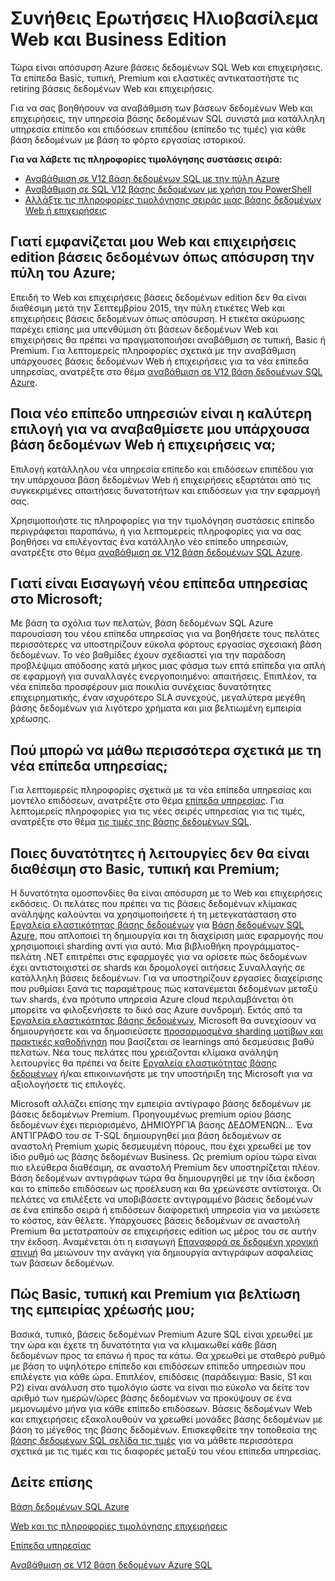 <properties
   pageTitle="Azure SQL βάσης δεδομένων Web και Business Edition Ηλιοβασίλεμα συνήθεις Ερωτήσεις | Microsoft Azure"
   description="Δείτε πότε τις βάσεις δεδομένων Azure SQL Web και επιχειρήσεις θα είναι απόσυρση και ενημερωθείτε σχετικά με τις δυνατότητες και λειτουργικότητα από τις νέες σειρές υπηρεσίας."
   services="sql-database"
   documentationCenter="na"
   authors="stevestein"
   manager="jhubbard"
   editor="monicar" />
<tags
   ms.service="sql-database"
   ms.devlang="na"
   ms.topic="article"
   ms.tgt_pltfrm="na"
   ms.workload="data-management"
   ms.date="08/08/2016"
   ms.author="sstein" />

# <a name="web-and-business-edition-sunset-faq"></a>Συνήθεις Ερωτήσεις Ηλιοβασίλεμα Web και Business Edition

Τώρα είναι απόσυρση Azure βάσεις δεδομένων SQL Web και επιχειρήσεις. Τα επίπεδα Basic, τυπική, Premium και ελαστικές αντικαταστήστε τις retiring βάσεις δεδομένων Web και επιχειρήσεις.

Για να σας βοηθήσουν να αναβάθμιση των βάσεων δεδομένων Web και επιχειρήσεις, την υπηρεσία βάσης δεδομένων SQL συνιστά μια κατάλληλη υπηρεσία επίπεδο και επιδόσεων επιπέδου (επίπεδο τις τιμές) για κάθε βάση δεδομένων με βάση το φόρτο εργασίας ιστορικού.

**Για να λάβετε τις πληροφορίες τιμολόγησης συστάσεις σειρά:**

- [Αναβάθμιση σε V12 βάση δεδομένων SQL με την πύλη Azure](sql-database-upgrade-server-portal.md)
- [Αναβάθμιση σε SQL V12 βάσης δεδομένων με χρήση του PowerShell](sql-database-upgrade-server-powershell.md)
- [Αλλάξτε τις πληροφορίες τιμολόγησης σειράς μιας βάσης δεδομένων Web ή επιχειρήσεις](sql-database-service-tier-advisor.md)



## <a name="why-does-the-azure-portal-show-my-web-and-business-edition-databases-as-retired"></a>Γιατί εμφανίζεται μου Web και επιχειρήσεις edition βάσεις δεδομένων όπως απόσυρση την πύλη του Azure;

Επειδή το Web και επιχειρήσεις βάσεις δεδομένων edition δεν θα είναι διαθέσιμη μετά την Σεπτεμβρίου 2015, την πύλη ετικέτες Web και επιχειρήσεις βάσεις δεδομένων όπως απόσυρση. Η ετικέτα ακύρωσης παρέχει επίσης μια υπενθύμιση ότι βάσεων δεδομένων Web και επιχειρήσεις θα πρέπει να πραγματοποιήσει αναβάθμιση σε τυπική, Basic ή Premium. Για λεπτομερείς πληροφορίες σχετικά με την αναβάθμιση υπάρχουσες βάσεις δεδομένων Web ή επιχειρήσεις για τα νέα επίπεδα υπηρεσίας, ανατρέξτε στο θέμα [αναβάθμιση σε V12 βάση δεδομένων SQL Azure](sql-database-upgrade-server-portal.md).

## <a name="which-new-service-tier-is-the-best-choice-to-upgrade-my-existing-web-or-business-database-to"></a>Ποια νέο επίπεδο υπηρεσιών είναι η καλύτερη επιλογή για να αναβαθμίσετε μου υπάρχουσα βάση δεδομένων Web ή επιχειρήσεις να;

Επιλογή κατάλληλου νέα υπηρεσία επίπεδο και επιδόσεων επιπέδου για την υπάρχουσα βάση δεδομένων Web ή επιχειρήσεις εξαρτάται από τις συγκεκριμένες απαιτήσεις δυνατοτήτων και επιδόσεων για την εφαρμογή σας.

Χρησιμοποιήστε τις πληροφορίες για την τιμολόγηση συστάσεις επίπεδο περιγράφεται παραπάνω, ή για λεπτομερείς πληροφορίες για να σας βοηθήσει να επιλέγοντας ένα κατάλληλο νέο επίπεδο υπηρεσιών, ανατρέξτε στο θέμα [αναβάθμιση σε V12 βάση δεδομένων SQL Azure](sql-database-upgrade-server-portal.md).

## <a name="why-is-microsoft-introducing-new-service-tiers"></a>Γιατί είναι Εισαγωγή νέου επίπεδα υπηρεσίας στο Microsoft;

Με βάση τα σχόλια των πελατών, βάση δεδομένων SQL Azure παρουσίαση του νέου επίπεδα υπηρεσίας για να βοηθήσετε τους πελάτες περισσότερες να υποστηρίζουν εύκολα φόρτους εργασίας σχεσιακή βάση δεδομένων. Το νέο βαθμίδες έχουν σχεδιαστεί για την παράδοση προβλέψιμα απόδοσης κατά μήκος μιας φάσμα των επτά επίπεδα για απλή σε εφαρμογή για συναλλαγές ενεργοποιημένο: απαιτήσεις. Επιπλέον, τα νέα επίπεδα προσφέρουν μια ποικιλία συνέχειας δυνατότητες επιχειρηματικής, έναν ισχυρότερο SLA συνεχούς, μεγαλύτερα μεγέθη βάσης δεδομένων για λιγότερο χρήματα και μια βελτιωμένη εμπειρία χρέωσης.

## <a name="where-can-i-learn-more-about-the-new-service-tiers"></a>Πού μπορώ να μάθω περισσότερα σχετικά με τη νέα επίπεδα υπηρεσίας;

Για λεπτομερείς πληροφορίες σχετικά με τα νέα επίπεδα υπηρεσίας και μοντέλο επιδόσεων, ανατρέξτε στο θέμα [επίπεδα υπηρεσίας](sql-database-service-tiers.md). Για λεπτομερείς πληροφορίες για τις νέες σειρές υπηρεσίας για τις τιμές, ανατρέξτε στο θέμα [τις τιμές της βάσης δεδομένων SQL](https://azure.microsoft.com/pricing/details/sql-database/).

## <a name="what-features-or-functionality-will-not-be-available-in-basic-standard-and-premium"></a>Ποιες δυνατότητες ή λειτουργίες δεν θα είναι διαθέσιμη στο Basic, τυπική και Premium;

Η δυνατότητα ομοσπονδίες θα είναι απόσυρση με το Web και επιχειρήσεις εκδόσεις. Οι πελάτες που πρέπει να τις βάσεις δεδομένων κλίμακας ανάληψης καλούνται να χρησιμοποιήσετε ή τη μετεγκατάσταση στο [Εργαλεία ελαστικότητας βάσης δεδομένων](sql-database-elastic-scale-get-started.md) για [Βάση δεδομένων SQL Azure](sql-database-elastic-scale-get-started.md), που απλοποιεί τη δημιουργία και τη διαχείριση μιας εφαρμογής που χρησιμοποιεί sharding αντί για αυτό. Μια βιβλιοθήκη προγράμματος-πελάτη .NET επιτρέπει στις εφαρμογές για να ορίσετε πώς δεδομένων έχει αντιστοιχιστεί σε shards και δρομολογεί αιτήσεις Συναλλαγής σε κατάλληλη βάσεις δεδομένων. Για να υποστηρίζουν εργασίες διαχείρισης που ρυθμίσει ξανά τις παραμέτρους πώς κατανέμεται δεδομένων μεταξύ των shards, ένα πρότυπο υπηρεσία Azure cloud περιλαμβάνεται ότι μπορείτε να φιλοξενήσετε το δικό σας Azure συνδρομή. Εκτός από τα [Εργαλεία ελαστικότητας βάσης δεδομένων](sql-database-elastic-scale-get-started.md), Microsoft θα συνεχίσουν να δημιουργήσετε και να δημοσιεύσετε [προσαρμοσμένα sharding μοτίβων και πρακτικές καθοδήγηση](https://msdn.microsoft.com/library/azure/dn764977.aspx) που βασίζεται σε learnings από δεσμεύσεις βαθύ πελατών. Νέα τους πελάτες που χρειάζονται κλίμακα ανάληψη λειτουργίες θα πρέπει να δείτε [Εργαλεία ελαστικότητας βάσης δεδομένων](sql-database-elastic-scale-get-started.md) ή/και επικοινωνήστε με την υποστήριξη της Microsoft για να αξιολογήσετε τις επιλογές.

Microsoft αλλάζει επίσης την εμπειρία αντίγραφο βάσης δεδομένων με βάσεις δεδομένων Premium. Προηγουμένως premium ορίου βάσης δεδομένων έχει περιορισμένο, ΔΗΜΙΟΥΡΓΊΑ βάσης ΔΕΔΟΜΈΝΩΝ... Ένα ΑΝΤΊΓΡΑΦΟ του σε T-SQL δημιουργηθεί μια βάση δεδομένων σε αναστολή Premium χωρίς δεσμευμένη πόρους, που έχει χρεωθεί με τον ίδιο ρυθμό ως βάσης δεδομένων Business. Ως premium ορίου τώρα είναι πιο ελεύθερα διαθέσιμη, σε αναστολή Premium δεν υποστηρίζεται πλέον. Βάση δεδομένων αντιγράφων τώρα θα δημιουργηθεί με την ίδια έκδοση και το επίπεδο επιδόσεων ως προέλευση και θα χρεώνεστε αντίστοιχα. Οι πελάτες να επιλέξετε να υποβιβάσετε αντιγραμμένο βάσεις δεδομένων σε ένα επίπεδο σειρά ή επιδόσεων διαφορετική υπηρεσία για να μειώσετε το κόστος, εάν θέλετε. Υπάρχουσες βάσεις δεδομένων σε αναστολή Premium θα μετατραπούν σε επιχειρήσεις edition ως μέρος του σε αυτήν την έκδοση. Αναμένεται ότι η εισαγωγή [Επαναφορά σε δεδομένη χρονική στιγμή](sql-database-recovery-using-backups.md#point-in-time-restore) θα μειώνουν την ανάγκη για δημιουργία αντιγράφων ασφαλείας των βάσεων δεδομένων.

## <a name="how-does-basic-standard-and-premium-improve-my-billing-experience"></a>Πώς Basic, τυπική και Premium για βελτίωση της εμπειρίας χρέωσής μου;

Βασικά, τυπικό, βάσεις δεδομένων Premium Azure SQL είναι χρεωθεί με την ώρα και έχετε τη δυνατότητα για να κλιμακωθεί κάθε βάση δεδομένων προς τα επάνω ή προς τα κάτω. Θα χρεωθεί με σταθερό ρυθμό με βάση το υψηλότερο επίπεδο και επιδόσεων επίπεδο υπηρεσιών που επιλέγετε για κάθε ώρα. Επιπλέον, επιδόσεις (παράδειγμα: Basic, S1 και P2) είναι ανάλυση στο τιμολόγιο ώστε να είναι πιο εύκολο να δείτε τον αριθμό των ημερών/ώρες βάσης δεδομένων να προκύψουν σε ένα μεμονωμένο μήνα για κάθε επίπεδο επιδόσεων. Βάσεις δεδομένων Web και επιχειρήσεις εξακολουθούν να χρεωθεί μονάδες βάσης δεδομένων με βάση το μέγεθος της βάσης δεδομένων. Επισκεφθείτε την τοποθεσία της [βάσης δεδομένων SQL σελίδα τις τιμές](https://azure.microsoft.com/pricing/details/sql-database/) για να μάθετε περισσότερα σχετικά με τις τιμές και τις διαφορές μεταξύ του νέου επίπεδα υπηρεσίας.


## <a name="see-also"></a>Δείτε επίσης

[Βάση δεδομένων SQL Azure](https://azure.microsoft.com/documentation/services/sql-database/)

[Web και τις πληροφορίες τιμολόγησης επιχειρήσεις](https://azure.microsoft.com/pricing/details/sql-database/web-business/)

[Επίπεδα υπηρεσίας](sql-database-service-tiers.md)

[Αναβάθμιση σε V12 βάση δεδομένων Azure SQL](sql-database-upgrade-server-portal.md)
